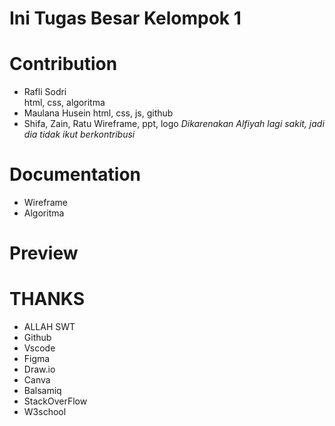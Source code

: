 # Ini Tugas Besar Kelompok 1 

# Contribution
  - Rafli Sodri \
    html, css, algoritma
  - Maulana Husein
    html, css, js, github
  - Shifa, Zain, Ratu
    Wireframe, ppt, logo
  *Dikarenakan Alfiyah lagi sakit, jadi dia tidak ikut berkontribusi*

# Documentation
  - Wireframe
  - Algoritma
  
# Preview

# THANKS
- ALLAH SWT
- Github
- Vscode
- Figma
- Draw.io
- Canva
- Balsamiq
- StackOverFlow
- W3school
